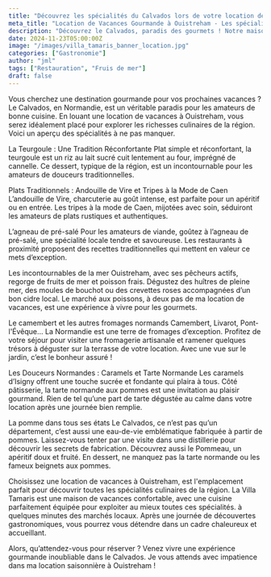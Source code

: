 ```yaml
---
title: "Découvrez les spécialités du Calvados lors de votre location de vacances à Ouistreham."
meta_title: "Location de Vacances Gourmande à Ouistreham - Les spécialités Culinaires"
description: "Découvrez le Calvados, paradis des gourmets ! Notre maison de vacances et sa cuisine tout équipée, idéale pour profiter des spécialités normandes : fruits de mer, fromages, cidres, et douceurs locales."
date: 2024-11-23T05:00:00Z
image: "/images/villa_tamaris_banner_location.jpg"
categories: ["Gastronomie"]
author: "jml"
tags: ["Restauration", "Fruis de mer"]
draft: false
---
```


Vous cherchez une destination gourmande pour vos prochaines vacances ? Le Calvados, en Normandie, est un véritable paradis pour les amateurs de bonne cuisine. En louant une location de vacances à Ouistreham, vous serez idéalement placé pour explorer les richesses culinaires de la région. Voici un aperçu des spécialités à ne pas manquer.

La Teurgoule : Une Tradition Réconfortante
Plat simple et réconfortant, la teurgoule est un riz au lait sucré cuit lentement au four, imprégné de cannelle. Ce dessert, typique de la région, est un incontournable pour les amateurs de douceurs traditionnelles.

Plats Traditionnels : Andouille de Vire et Tripes à la Mode de Caen
L’andouille de Vire, charcuterie au goût intense, est parfaite pour un apéritif ou en entrée. Les tripes à la mode de Caen, mijotées avec soin, séduiront les amateurs de plats rustiques et authentiques.

L’agneau de pré-salé
Pour les amateurs de viande, goûtez à l’agneau de pré-salé, une spécialité locale tendre et savoureuse. Les restaurants à proximité proposent des recettes traditionnelles qui mettent en valeur ce mets d’exception.

Les incontournables de la mer
Ouistreham, avec ses pêcheurs actifs, regorge de fruits de mer et poisson frais. Dégustez des huîtres de pleine mer, des moules de bouchot ou des crevettes roses accompagnées d’un bon cidre local. Le marché aux poissons, à deux pas de ma location de vacances, est une expérience à vivre pour les gourmets.

Le camembert et les autres fromages normands
Camembert, Livarot, Pont-l'Évêque… La Normandie est une terre de fromages d’exception. Profitez de votre séjour pour visiter une fromagerie artisanale et ramener quelques trésors à déguster sur la terrasse de votre location. Avec une vue sur le jardin, c’est le bonheur assuré !

Les Douceurs Normandes : Caramels et Tarte Normande
Les caramels d’Isigny offrent une touche sucrée et fondante qui plaira à tous. Côté pâtisserie, la tarte normande aux pommes est une invitation au plaisir gourmand. Rien de tel qu’une part de tarte dégustée au calme dans votre location après une journée bien remplie.

La pomme dans tous ses états
Le Calvados, ce n’est pas qu’un département, c’est aussi une eau-de-vie emblématique fabriquée à partir de pommes. Laissez-vous tenter par une visite dans une distillerie pour découvrir les secrets de fabrication.
Découvrez aussi le Pommeau, un apéritif doux et fruité.
En dessert, ne manquez pas la tarte normande ou les fameux beignets aux pommes.

Choisissez une location de vacances à Ouistreham, est l'emplacement parfait pour découvrir toutes les spécialités culinaires de la région. La Villa Tamaris est une maison de vacances confortable, avec une cuisine parfaitement équipée pour exploiter au mieux toutes ces spécialités. à quelques minutes des marchés locaux. Après une journée de découvertes gastronomiques, vous pourrez vous détendre dans un cadre chaleureux et accueillant.

Alors, qu’attendez-vous pour réserver ? Venez vivre une expérience gourmande inoubliable dans le Calvados. Je vous attends avec impatience dans ma location saisonnière à Ouistreham !